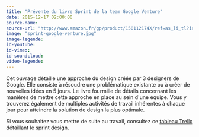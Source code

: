 ```yaml
---
title: "Prévente du livre Sprint de la team Google Venture"
date: 2015-12-17 02:00:00
source-name:
source-url: "http://www.amazon.fr/gp/product/150112174X/ref=as_li_tl?ie=UTF8&camp=1642&creative=6746&creativeASIN=150112174X&linkCode=as2&tag=mdw-21"
image: "sprint-google-venture.jpg"
image-legende:
id-youtube:
id-vimeo:
id-soundcloud:
video-legende:
---
```

Cet ouvrage détaille une approche du design créée par 3 designers de Google. Elle consiste à résoudre une problématique existante ou à créer de nouvelles idées en 5 jours. Le livre fourmille de détails concernant les manières de mettre cette approche en place au sein d'une équipe. Vous y trouverez également de multiples activités de travail inhérentes à chaque jour pour atteindre la solution de design la plus optimale.

Si vous souhaitez vous mettre de suite au travail, consultez ce [tableau Trello](https://trello.com/b/lMmuSlkP) détaillant le sprint design.
